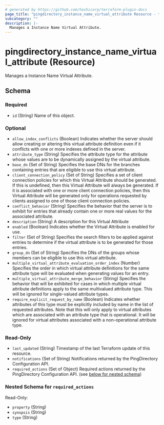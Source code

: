 ```yaml
---
# generated by https://github.com/hashicorp/terraform-plugin-docs
page_title: "pingdirectory_instance_name_virtual_attribute Resource - terraform-provider-pingdirectory"
subcategory: ""
description: |-
  Manages a Instance Name Virtual Attribute.
---
```


# pingdirectory_instance_name_virtual_attribute (Resource)

Manages a Instance Name Virtual Attribute.



<!-- schema generated by tfplugindocs -->
## Schema

### Required

- `id` (String) Name of this object.

### Optional

- `allow_index_conflicts` (Boolean) Indicates whether the server should allow creating or altering this virtual attribute definition even if it conflicts with one or more indexes defined in the server.
- `attribute_type` (String) Specifies the attribute type for the attribute whose values are to be dynamically assigned by the virtual attribute.
- `base_dn` (Set of String) Specifies the base DNs for the branches containing entries that are eligible to use this virtual attribute.
- `client_connection_policy` (Set of String) Specifies a set of client connection policies for which this Virtual Attribute should be generated. If this is undefined, then this Virtual Attribute will always be generated. If it is associated with one or more client connection policies, then this Virtual Attribute will be generated only for operations requested by clients assigned to one of those client connection policies.
- `conflict_behavior` (String) Specifies the behavior that the server is to exhibit for entries that already contain one or more real values for the associated attribute.
- `description` (String) A description for this Virtual Attribute
- `enabled` (Boolean) Indicates whether the Virtual Attribute is enabled for use.
- `filter` (Set of String) Specifies the search filters to be applied against entries to determine if the virtual attribute is to be generated for those entries.
- `group_dn` (Set of String) Specifies the DNs of the groups whose members can be eligible to use this virtual attribute.
- `multiple_virtual_attribute_evaluation_order_index` (Number) Specifies the order in which virtual attribute definitions for the same attribute type will be evaluated when generating values for an entry.
- `multiple_virtual_attribute_merge_behavior` (String) Specifies the behavior that will be exhibited for cases in which multiple virtual attribute definitions apply to the same multivalued attribute type. This will be ignored for single-valued attribute types.
- `require_explicit_request_by_name` (Boolean) Indicates whether attributes of this type must be explicitly included by name in the list of requested attributes. Note that this will only apply to virtual attributes which are associated with an attribute type that is operational. It will be ignored for virtual attributes associated with a non-operational attribute type.

### Read-Only

- `last_updated` (String) Timestamp of the last Terraform update of this resource.
- `notifications` (Set of String) Notifications returned by the PingDirectory Configuration API.
- `required_actions` (Set of Object) Required actions returned by the PingDirectory Configuration API. (see [below for nested schema](#nestedatt--required_actions))

<a id="nestedatt--required_actions"></a>
### Nested Schema for `required_actions`

Read-Only:

- `property` (String)
- `synopsis` (String)
- `type` (String)


